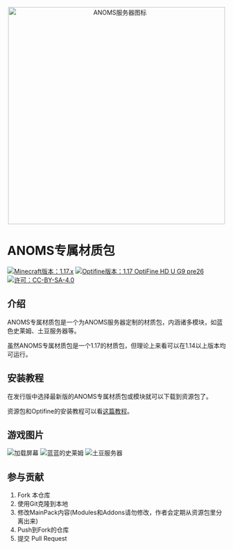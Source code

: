 <p align="center"><a href="http://warrenz.gitee.io/anoms/download/#ANOMS%E4%B8%93%E5%B1%9E%E6%9D%90%E8%B4%A8%E5%8C%85"><img src="https://s1.imagehub.cc/images/2023/02/03/baabf53f373cb1df959c89f68f30122c.png" alt="ANOMS服务器图标" width="500px" /></a></p>



# ANOMS专属材质包

<a href="https://minecraft.fandom.com/zh/wiki/Java%E7%89%881.17"><img src="https://img.shields.io/badge/Minecraft-1.17.x-brightgreen" alt="Minecraft版本：1.17.x"></a> <a href="http://optifine.net/adloadx?f=preview_OptiFine_1.17_HD_U_G9_pre26.jar"><img src="https://img.shields.io/badge/Optifine-1.17 OptiFine HD U G9 pre26-orange" alt="Optifine版本：1.17 OptiFine HD U G9 pre26"></a> <a href="LICENSE"><img src="https://img.shields.io/badge/License-CC--BY--SA--4.0-brightgreen" alt="许可：CC-BY-SA-4.0"></a>



## 介绍
ANOMS专属材质包是一个为ANOMS服务器定制的材质包，内涵诸多模块，如蓝色史莱姆、土豆服务器等。

虽然ANOMS专属材质包是一个1.17的材质包，但理论上来看可以在1.14以上版本均可运行。


## 安装教程

在发行版中选择最新版的ANOMS专属材质包或模块就可以下载到资源包了。

资源包和Optifine的安装教程可以看<a href="https://www.mcbbs.net/thread-1332951-1-1.html">这篇教程</a>。

## 游戏图片

<img src="https://s1.imagehub.cc/images/2022/07/20/5DCFBD8DDC31355C45A39354324F2839.jpg" alt="加载屏幕" />

<img src="https://s1.imagehub.cc/images/2022/07/20/4D7322FF-0315-4707-9424-28B2DB2C444B.jpg" alt="蓝蓝的史莱姆" />

<img src="https://s1.imagehub.cc/images/2022/07/20/B5EF3FD1-386A-4C3E-9666-8E1912892589.jpg" alt="土豆服务器" />

## 参与贡献

1.  Fork 本仓库
2.  使用Git克隆到本地
3.  修改MainPack内容(Modules和Addons请勿修改，作者会定期从资源包里分离出来)
4.  Push到Fork的仓库
5.  提交 Pull Request

